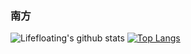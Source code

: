 ###   南方
![Lifefloating's github stats](https://github-readme-stats.vercel.app/api?username=lifefloating&show_icons=true&theme=default&show_icons=true&count_private=true)
[![Top Langs](https://github-readme-stats.vercel.app/api/top-langs/?username=lifefloating)](https://github.com/anuraghazra/github-readme-stats)
